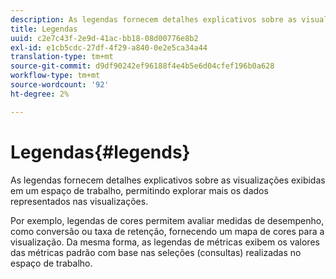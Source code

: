 ```yaml
---
description: As legendas fornecem detalhes explicativos sobre as visualizações exibidas em um espaço de trabalho, permitindo explorar mais os dados representados nas visualizações.
title: Legendas
uuid: c2e7c43f-2e9d-41ac-bb18-08d00776e8b2
exl-id: e1cb5cdc-27df-4f29-a840-0e2e5ca34a44
translation-type: tm+mt
source-git-commit: d9df90242ef96188f4e4b5e6d04cfef196b0a628
workflow-type: tm+mt
source-wordcount: '92'
ht-degree: 2%

---
```


# Legendas{#legends}

As legendas fornecem detalhes explicativos sobre as visualizações exibidas em um espaço de trabalho, permitindo explorar mais os dados representados nas visualizações.

Por exemplo, legendas de cores permitem avaliar medidas de desempenho, como conversão ou taxa de retenção, fornecendo um mapa de cores para a visualização. Da mesma forma, as legendas de métricas exibem os valores das métricas padrão com base nas seleções (consultas) realizadas no espaço de trabalho.
